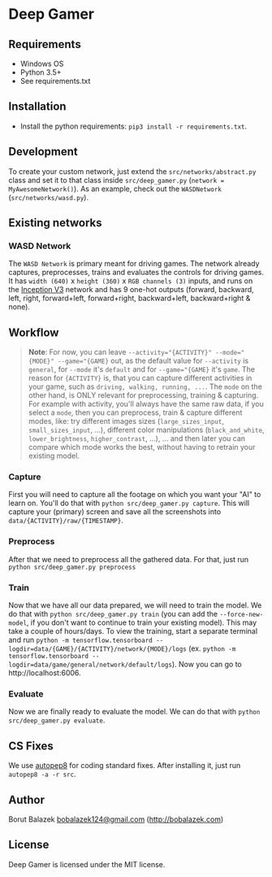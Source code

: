 # Deep Gamer

## Requirements
* Windows OS
* Python 3.5+
* See requirements.txt

## Installation
* Install the python requirements: `pip3 install -r requirements.txt`.

## Development
To create your custom network, just extend the `src/networks/abstract.py` class and set it to that class inside `src/deep_gamer.py` (`network = MyAwesomeNetwork()`). As an example, check out the `WASDNetwork` (`src/networks/wasd.py`).

## Existing networks

### WASD Network
The `WASD Network` is primary meant for driving games. The network already captures, preprocesses, trains and evaluates the controls for driving games. It has `width (640)` x `height (360)` x `RGB channels (3)` inputs, and runs on the [Inception V3](http://www.cv-foundation.org/openaccess/content_cvpr_2015/papers/Szegedy_Going_Deeper_With_2015_CVPR_paper.pdf) network and has 9 one-hot outputs (forward, backward, left, right, forward+left, forward+right, backward+left, backward+right & none).

## Workflow

> **Note**: For now, you can leave `--activity="{ACTIVITY}" --mode="{MODE}" --game="{GAME}` out, as the default value for `--activity` is `general`, for `--mode` it's `default` and for `--game="{GAME}` it's `game`. The reason for `{ACTIVITY}` is, that you can capture different activities in your game, such as `driving, walking, running, ...`. The `mode` on the other hand, is ONLY relevant for preprocessing, training & capturing. For example with activity, you'll always have the same raw data, if you select a `mode`, then you can preprocess, train & capture different modes, like: try different images sizes (`large_sizes_input`, `small_sizes_input`, ...), different color manipulations (`black_and_white`, `lower_brightness`, `higher_contrast`, ...), ... and then later you can compare which mode works the best, without having to retrain your existing model.

### Capture
First you will need to capture all the footage on which you want your "AI" to learn on. You'll do that with `python src/deep_gamer.py capture`. This will capture your (primary) screen and save all the screenshots into `data/{ACTIVITY}/raw/{TIMESTAMP}`.

### Preprocess
After that we need to preprocess all the gathered data. For that, just run `python src/deep_gamer.py preprocess`

### Train
Now that we have all our data prepared, we will need to train the model. We do that with `python src/deep_gamer.py train` (you can add the `--force-new-model`, if you don't want to continue to train your existing model). This may take a couple of hours/days.
To view the training, start a separate terminal and run `python -m tensorflow.tensorboard --logdir=data/{GAME}/{ACTIVITY}/network/{MODE}/logs` (ex. `python -m tensorflow.tensorboard --logdir=data/game/general/network/default/logs`). Now you can go to http://localhost:6006.

### Evaluate
Now we are finally ready to evaluate the model. We can do that with `python src/deep_gamer.py evaluate`.

## CS Fixes
We use [autopep8](https://github.com/hhatto/autopep8) for coding standard fixes. After installing it, just run `autopep8 -a -r src`.

## Author
Borut Balazek <bobalazek124@gmail.com> (http://bobalazek.com)

## License
Deep Gamer is licensed under the MIT license.
